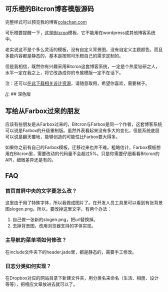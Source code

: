 ## 可乐橙的Bitcron博客模版源码

完整样式可以预览我的博客[colachan.com](http://colachan.com/)

[//]: ![]()

可乐橙要提醒一下，这是[Bitcron](https://bitcron.com/)模板，它不能用在wordpress或其他博客系统中。

老实说这不是个多么灵活的模板，没有自定义背景图，没有自定义主题颜色，而且多数内容都是静态的，基本是按照可乐橙自己的需求定制的。

但是我相信，既然你有兴趣采用Bitcron这套博客系统，一定是个热爱钻研之人，水平一定在我之上，将它改造成你的专属模版一定不在话下。

注：还可以[在此下载相关设计资源](https://www.dropbox.com/sh/35zp8ef7t2w4d43/AADSv0YaAHX-74GAG5xUNWIpa?dl=0)，请随意取用，希望你喜欢，需要梯子。

[//]: ## 深色版

[//]: 隆重感谢[Hubert](https://www.hubertwang.me/)，在此基础上创造了深色版，一并提交上来了。浅色版与深色版在同一套模板内，不是两套模板。这深色版不简单，不只是改改颜色而已。它能跟随系统的颜色模式（比如Mac与iOS）变化而改变，如果你的访客设置了深浅模式自动切换，那么Ta在看你博客时也能无缝衔接！

[//]: 深色版的设计很用心，可以看到甚至对图片做了处理，在深色模式下图片有反色效果。截图来自iPad。

## 写给从Farbox过来的朋友

应该有些朋友是从Farbox过来的，Bitcron与Farbox是同一个作者，这套博客系统可以说是Farbox的升级重制版。虽然外表看起来没有多大的变化，但是系统底层可以说是翻天覆地，能够创造的可能性比Farbox要大得多。

如果你之前有自己的Farbox模板，迁移过来也并不难。粗略估计，Farbox模板想用在Bitcron里，需要改动的代码量不会超过5%。只是你需要仔细看看Bitcron的API，细微差异还是有的。

## FAQ

### 首页首屏中央的文字要怎么改？

这里由于用了特殊字体，所以我做成图片了。在开发人员工具里可以看到有张背景图slogen.png。所以，要改掉这里文字，有两个办法：

1. 自己做一张新的slogen.png，把url替换掉。
2. 去掉背景图，改用浏览器支持的字体实现。

### 主导航的菜单项如何修改？ 

在include文件夹下的header.jade里，都是静态的，需要手工修改。

### 日志分类如何实现？

在Dropbox对应的网站目录下新建文件夹，用分类名来命名（生活、相册、设计等等），把相应文章放进去就可以了。
